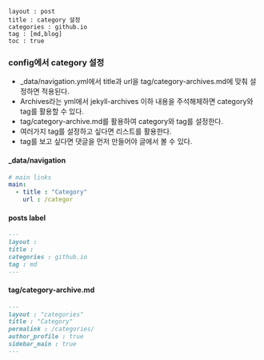 ```
layout : post
title : category 설정
categories : github.io
tag : [md,blog]
toc : true
```

### config에서 category 설정

- _data/navigation.yml에서 title과 url을 tag/category-archives.md에 맞춰 설정하면 적용된다.
- Archives라는 yml에서 jekyll-archives 이하 내용을 주석해체하면 category와 tag를 활용할 수 있다.
- tag/category-archive.md를 활용하여 category와 tag를 설정한다.
- 여러가지 tag를 설정하고 싶다면 리스트를 활용한다.
- tag를 보고 싶다면 댓글을 먼저 만들어야 글에서 볼 수 있다.

#### _data/navigation

```yaml
# main links
main:
  - title : "Category"
    url : /categor
```

#### posts label

```markdown
---
layout : 
title : 
categories : github.io
tag : md
---
```



#### tag/category-archive.md

```markdown
---
layout : "categories"
title : "Category"
permalink : /categories/
author_profile : true
sidebar_main : true
---
```



